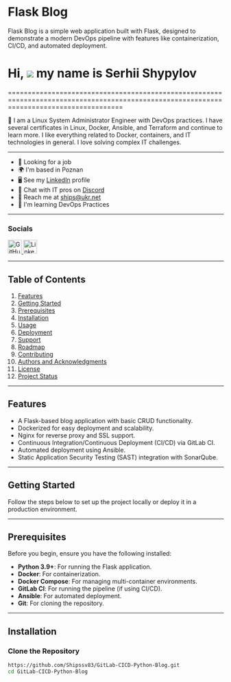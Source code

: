 # Flask Blog

Flask Blog is a simple web application built with Flask, designed to demonstrate a modern DevOps pipeline with features like containerization, CI/CD, and automated deployment.

# Hi, ![](https://user-images.githubusercontent.com/18350557/176309783-0785949b-9127-417c-8b55-ab5a4333674e.gif) my name is Serhii Shypylov
=========================================================================================================================================

💛 I am a Linux System Administrator Engineer with DevOps practices. I have several certificates in Linux, Docker, Ansible, and Terraform and continue to learn more. I like everything related to Docker, containers, and IT technologies in general. I love solving complex IT challenges.

---

* 💼 Looking for a job
* 🌍 I'm based in Poznan
* 🖥️ See my [LinkedIn](https://github.com/Shipssv83) profile
* 👾 Chat with IT pros on [Discord](https://discord.com/shipssv_19055)
* 📧 Reach me at ships@ukr.net
* 🧠 I'm learning DevOps Practices

---

### Socials

<p align="left">
<a href="https://github.com/Shipssv83" target="_blank" rel="noreferrer">
  <img src="https://raw.githubusercontent.com/danielcranney/readme-generator/main/public/icons/socials/github.svg" width="32" height="32" alt="GitHub" />
</a>
<a href="https://www.linkedin.com/in/sergey-shipilov-7262a31b4/" target="_blank" rel="noreferrer">
  <img src="https://raw.githubusercontent.com/danielcranney/readme-generator/main/public/icons/socials/linkedin.svg" width="32" height="32" alt="LinkedIn" />
</a>
</p>

---

## Table of Contents
1. [Features](#features)
2. [Getting Started](#getting-started)
3. [Prerequisites](#prerequisites)
4. [Installation](#installation)
5. [Usage](#usage)
6. [Deployment](#deployment)
7. [Support](#support)
8. [Roadmap](#roadmap)
9. [Contributing](#contributing)
10. [Authors and Acknowledgments](#authors-and-acknowledgments)
11. [License](#license)
12. [Project Status](#project-status)

---

## Features
- A Flask-based blog application with basic CRUD functionality.
- Dockerized for easy deployment and scalability.
- Nginx for reverse proxy and SSL support.
- Continuous Integration/Continuous Deployment (CI/CD) via GitLab CI.
- Automated deployment using Ansible.
- Static Application Security Testing (SAST) integration with SonarQube.

---

## Getting Started

Follow the steps below to set up the project locally or deploy it in a production environment.

---

## Prerequisites
Before you begin, ensure you have the following installed:

- **Python 3.9+**: For running the Flask application.
- **Docker**: For containerization.
- **Docker Compose**: For managing multi-container environments.
- **GitLab CI**: For running the pipeline (if using CI/CD).
- **Ansible**: For automated deployment.
- **Git**: For cloning the repository.

---

## Installation

### Clone the Repository
```bash
https://github.com/Shipssv83/GitLab-CICD-Python-Blog.git
cd GitLab-CICD-Python-Blog
```
